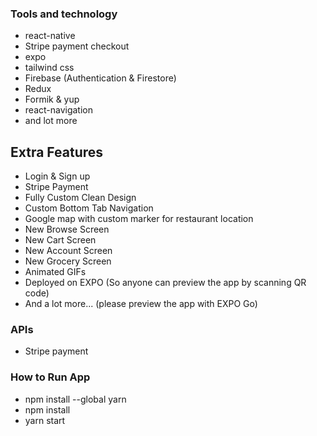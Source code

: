 ### Tools and technology
- react-native
- Stripe payment checkout
- expo
- tailwind css
- Firebase (Authentication & Firestore)
- Redux
- Formik & yup
- react-navigation
- and lot more

## Extra Features

- Login & Sign up
- Stripe Payment
- Fully Custom Clean Design
- Custom Bottom Tab Navigation
- Google map with custom marker for restaurant location
- New Browse Screen
- New Cart Screen
- New Account Screen
- New Grocery Screen
- Animated GIFs
- Deployed on EXPO (So anyone can preview the app by scanning QR code)
- And a lot more... (please preview the app with EXPO Go)


### APIs

- Stripe payment

### How to Run App

- npm install --global yarn
- npm install
- yarn start
